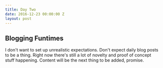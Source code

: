 ```yaml
---
title: Day Two
date: 2016-12-23 00:00:00 Z
layout: post
---
```


## Blogging Funtimes
I don't want to set up unrealistic expectations. Don't expect daily blog posts to be a thing.
Right now there's still a lot of novelty and proof of concept stuff happening. Content will be the next thing to be added, promise.
